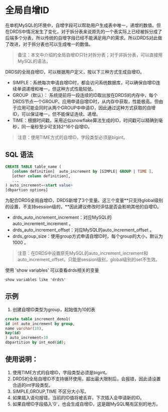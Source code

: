 # 全局自增ID
在单机MySQL的环境中，自增字段可以帮助用户生成表中唯一，递增的数值。但在DRDS中情况发生了变化，对于拆分表来说原先的一个表实际上已经被拆分成了后端多个分表，所以传统的自增字段已经不能满足用户的需求。所以DRDS对此做了改进，对于拆分表也可以生成唯一的数值。
>备注：本文中介绍的全局自增ID只针对拆分表；对于非拆分表，可以直接用MySQL的语法，

DRDS的全局自增ID，可以根据用户定义，按以下三种方式生成自增ID。
- SIMPLE：系统每次申请自增ID时，都会访问系统数据库，可以确保自增ID连续单调递增和唯一，但这种方式性能较低。
- GROUP（默认）： 系统提前将一段连续的ID取出放在DRDS的内存中，每个DRDS节点一个GROUP。应用申请自增ID时，从内存中获取，性能极高。但由于应用可能会同时从两个GROUP中申请ID，因此通过这种方式获取的自增ID，可以保证唯一，但不能保证连续、递增。
- TIME：根据时间戳，采用近似snowflake算法生成的ID，时间戳可以精确到毫秒，同一毫秒至少可支持2^16个自增ID。 
> 注意：使用TIME方式的自增ID，字段类型必须是bigint。

## SQL 语法
```SQL
CREATE TABLE table_name (
   [column definition]  auto_increment by [SIMPLE| GROUP | TIME ],
   [other column definition],
   ...
) auto_increment=<start value>
[dbpartion options]
```
为配合DRDS全局自增ID，DRDS新增了3个变量。这三个变量**只支持global级别的设置，不支持session级的，**因此建议修改时评估是否会影响其他的自增ID。
- drds_auto_increment_increment：对应MySQL的auto_increment_increment 。
- drds_auto_increment_offset：对应MySQL的auto_increment_offset 。
- drds_group_size：使用group方式申请自增ID时，每个group的大小，默认为1000 。
> 注意：在DRDS中设置原先MySQL的auto_increment_increment和auto_increment_offset，只能是session级别，global级别的set不生效。


使用 'show variables' 可以查看drds相关的变量
```
show variables like 'drds%' 
```

## 示例
1. 创建自增ID类型为group，起始值为10的表
```SQL
create table increment_demo1(
id int auto_increment by group,
name varchar(10),
key(id)
) auto_increment=10
dbpartition by int_mod(id);
```

## 使用说明：
1. 使用TIME方式的自增ID，字段类型必须是bigint。
2. DRDS的全局自增ID不支持循环使用，超出最大限制后，会报错，因此请设置合适的int字段类型。
3. SIMPLE,GROUP,TIME 不区分大小写。
4. 如果插入语句报错，当前的ID值将被丢弃，下次插入会申请新的ID。
5. 如果自增ID字段插入'0'，也会生成自增ID，这是跟MySQL略有区别的地方。
